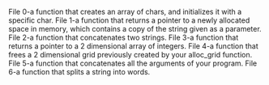 File 0-a function that creates an array of chars, and initializes it with a specific char.
File 1-a function that returns a pointer to a newly allocated space in memory, which contains a copy of the string given as a parameter.
File 2-a function that concatenates two strings.
File 3-a function that returns a pointer to a 2 dimensional array of integers.
File 4-a function that frees a 2 dimensional grid previously created by your alloc_grid function.
File 5-a function that concatenates all the arguments of your program.
File 6-a function that splits a string into words.

